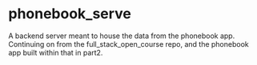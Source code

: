 # phonebook_serve

A backend server meant to house the data from the phonebook app. Continuing on from the full_stack_open_course repo, and the phonebook app built within that in part2.
